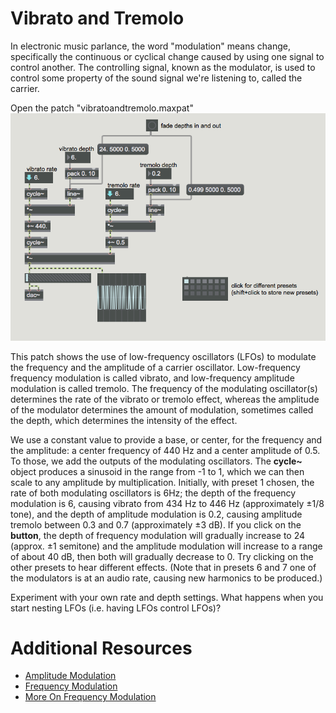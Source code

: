 Vibrato and Tremolo
===================

In electronic music parlance, the word "modulation" means change, specifically the continuous or cyclical change caused by using one signal to control another. The controlling signal, known as the modulator, is used to control some property of the sound signal we're listening to, called the carrier.

Open the patch "vibratoandtremolo.maxpat"
<img src="vibratoandtremolo.png">

This patch shows the use of low-frequency oscillators (LFOs) to modulate the frequency and the amplitude of a carrier oscillator. Low-frequency frequency modulation is called vibrato, and low-frequency amplitude modulation is called tremolo. The frequency of the modulating oscillator(s) determines the rate of the vibrato or tremolo effect, whereas the amplitude of the modulator determines the amount of modulation, sometimes called the depth, which determines the intensity of the effect.

We use a constant value to provide a base, or center, for the frequency and the amplitude: a center frequency of 440 Hz and a center amplitude of 0.5. To those, we add the outputs of the modulating oscillators. The **cycle~** object produces a sinusoid in the range from -1 to 1, which we can then scale to any amplitude by multiplication. Initially, with preset 1 chosen, the rate of both modulating oscillators is 6Hz; the depth of the frequency modulation is 6, causing vibrato from 434 Hz to 446 Hz (approximately ±1/8 tone), and the depth of amplitude modulation is 0.2, causing amplitude tremolo between 0.3 and 0.7 (approximately ±3 dB). If you click on the **button**, the depth of frequency modulation will gradually increase to 24 (approx. ±1 semitone) and the amplitude modulation will increase to a range of about 40 dB, then both will gradually decrease to 0. Try clicking on the other presets to hear different effects. (Note that in presets 6 and 7 one of the modulators is at an audio rate, causing new harmonics to be produced.)

Experiment with your own rate and depth settings. What happens when you start nesting LFOs (i.e. having LFOs control LFOs)?

Additional Resources
====================
- [Amplitude Modulation](https://www.soundonsound.com/techniques/amplitude-modulation)
- [Frequency Modulation](https://www.soundonsound.com/techniques/introduction-frequency-modulation)
- [More On Frequency Modulation](https://www.soundonsound.com/techniques/more-frequency-modulation)
